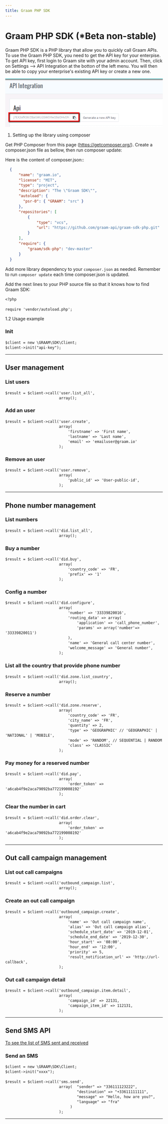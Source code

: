 ```yaml
---
title: Graam PHP SDK
---
```


# Graam PHP SDK (*Beta  non-stable)

Graam PHP SDK is a PHP library that allow you to quickly call Graam APIs. 
To use the Graam PHP SDK, you need to get the API key for your enterpise. To get API key, first login to Graam site with your admin account. Then, click on Settings --> API Integration at the botton of the left menu. You will then be able to copy your enterprise's existing API key or create a new one.

![alt text](/images/get-api-key.png)
 
1. Setting up the library using composer

Get PHP Composer from this page (https://getcomposer.org/).
Create a composer.json file as bellow, then run composer update:

Here is the content of composer.json::

```JSON
  {
      "name": "graam.io",
      "license": "MIT",
      "type": "project",
      "description": "The \"Graam SDK\"",
      "autoload": {
        "psr-0": { "GRAAM": "src" }
      },
      "repositories": [
          {
              "type": "vcs",
              "url": "https://github.com/graam-api/graam-sdk-php.git"
          }
      ],
      "require": {
          "graam/sdk-php": "dev-master"
      }
  }
```

Add more library dependency to your `composer.json` as needed. Remember to run `composer update` each time composer.json is updated.

Add the next lines to your PHP source file so that it knows how to find Graam SDK:

```
<?php

require 'vendor/autoload.php';
```

1.2 Usage example


### Init

```
$client = new \GRAAM\SDK\Client;
$client->init("api-key");
```

---

## User management
### List users

```
$result = $client->call('user.list_all',
                        array();
```
### Add an user

```
$result = $client->call('user.create',
                        array(
                            'firstname' => 'First name',
                            'lastname' => 'Last name',
                            'email' => 'emailuser@graam.io'
                        );
```
### Remove an user

```
$result = $client->call('user.remove',
                        array(
                            'public_id' => 'User-public-id',
                        );
```

---

## Phone number management
### List numbers

```
$result = $client->call('did.list_all',
                        array();
```
### Buy a number

```
$result = $client->call('did.buy',
                        array(
                            'country_code' => 'FR',
                            'prefix' => '1'
                        );
```
### Config a number

```
$result = $client->call('did.configure',
                        array(
                            'number' => '33339820016',
                            'routing_data' => array(
                                'application' => 'call_phone_number',
                                'params' => array('number'=> '33339820011')
                            ),
                            'name' => 'General call center number',
                            'welcome_message' => 'General number',
                        );
```
### List all the country that provide phone number

```
$result = $client->call('did.zone.list_country',
                        array();
```
### Reserve a number

```
$result = $client->call('did.zone.reserve',
                        array(
                            'country_code' => 'FR',
                            'city_name' => 'FR',
                            'quantity' => 2,
                            'type' => 'GEOGRAPHIC' // 'GEOGRAPHIC' | 'NATIONAL' | 'MOBILE',
                            'mode' => 'RANDOM', // SEQUENTIAL | RANDOM
                            'class' => 'CLASSIC'
                        );
```
### Pay money for a reserved number

```
$result = $client->call('did.pay',
                        array(
                            'order_token' => 'a6cab4f9e2aca79092ba772199008192'
                        );
```
### Clear the number in cart

```
$result = $client->call('did.order.clear',
                        array(
                            'order_token' => 'a6cab4f9e2aca79092ba772199008192'
                        );

```

---

## Out call campaign management
### List out call campaigns

```
$result = $client->call('outbound_campaign.list',
                        array();
```

### Create an out call campaign

```
$result = $client->call('outbound_campaign.create',
                        array(
                            'name' => 'Out call campaign name',
                            'alias' => 'Out call campaign alias',
                            'schedule_start_date' => '2019-12-01',
                            'schedule_end_date' => '2019-12-30',
                            'hour_start' => '08:00',
                            'hour_end' => '12:00',
                            'priority' => 5,
                            'result_notification_url' => 'http://url-callback',
                        );
```
### Out call campaign detail

```
$result = $client->call('outbound_campaign.item.detail',
                        array(
                            'campaign_id' => 22131,
                            'campaign_item_id' => 112131,
                        );
```

---

## Send SMS API
[To see the list of SMS sent and received](/pages/sms/overview)
### Send an SMS

```
$client = new \GRAAM\SDK\Client;
$client->init("xxxx");

$result = $client->call('sms.send',
                        array(  "sender" => "336111123222",
                                "destination" => "+33611111111",
                                "message" => "Hello, how are you?",
                                "language" => "fra"
                             )
                        );
```


---

